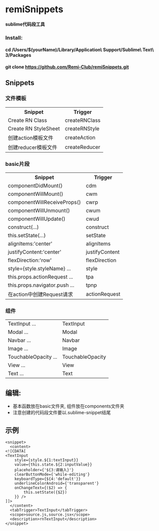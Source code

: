 # remiSnippets

**sublime代码段工具**

### Install:
#### cd /Users/$(yourName)/Library/Application\ Support/Sublime\ Text\ 3/Packages
#### git clone https://github.com/Remi-Club/remiSnippets.git

## Snippets
### 文件模板
<table>
	<tr>
        <th>Snippet</th>
        <th>Trigger</th>
    </tr>
    <tr>
        <td>Create RN Class</td>
        <td>createRNClass</td>
    </tr>
    <tr>
        <td>Create RN StyleSheet</td>
        <td>createRNStyle</td>
    </tr>
    <tr>
        <td>创建action模板文件</td>
        <td>createAction</td>
    </tr>
    <tr>
        <td>创建reducer模板文件</td>
        <td>createReducer</td>
    </tr>
</table>

### basic片段
<table>
    <tr>
        <th>Snippet</th>
        <th>Trigger</th>
    </tr>
    <tr>
        <td>componentDidMount()</td>
        <td>cdm</td>
    </tr>
    <tr>
        <td>componentWillMount()</td>
        <td>cwm</td>
    </tr>
        <td>componentWillReceiveProps()</td>
        <td>cwrp</td>
    </tr>
    <tr>
        <td>componentWillUnmount()</td>
        <td>cwum</td>
    </tr>
    <tr>
        <td>componentWillUpdate()</td>
        <td>cwud</td>
    </tr>
    <tr>
        <td>construct(...)</td>
        <td>construct</td>
    </tr>
        <td>this.setState(...)</td>
        <td>setState</td>
    </tr>
    <tr>
        <td>alignItems:'center'</td>
        <td>alignItems</td>
    </tr>
    <tr>
        <td>justifyContent:'center'</td>
        <td>justifyContent</td>
    </tr>
    <tr>
        <td>flexDirection:'row'</td>
        <td>flexDirection</td>
    </tr>
    <tr>
        <td>style={style.styleName} ...</td>
        <td>style</td>
    </tr>
    <tr>
        <td>this.props.actionRequest ...</td>
        <td>tpa</td>
    </tr>
    <tr>
        <td>this.props.navigator.push ...</td>
        <td>tpnp</td>
    </tr>
    <tr>
        <td>在action中创建Request请求</td>
        <td>actionRequest</td>
    </tr>
</table>

### 组件
<table>
    <tr>
        <td>TextInput ...</td>
        <td>TextInput</td>
    </tr>
    <tr>
        <td>Modal ...</td>
        <td>Modal</td>
    </tr>
    <tr>
        <td>Navbar ...</td>
        <td>Navbar</td>
    </tr>
    <tr>
        <td>Image ...</td>
        <td>Image</td>
    </tr>
    <tr>
        <td>TouchableOpacity ...</td>
        <td>TouchableOpacity</td>
    </tr>
    <tr>
        <td>View ...</td>
        <td>View</td>
    </tr>
    <tr>
        <td>Text ...</td>
        <td>Text</td>
    </tr>
</table>


## 编辑:

- 基本函数放在basic文件夹, 组件放在components文件夹
- 注意创建的代码段文件要以.sublime-snippet结尾


## 示例

```
<snippet>
  <content>
<![CDATA[
<TextInput
    style={style.${1:textInput}}
    value={this.state.${2:inputValue}}
    placeholder={'${3:请输入}'}
    clearButtonMode={'while-editing'}
    keyboardType={${4:'default'}}
    underlineColorAndroid={'transparent'}
    onChangeText={($2) => {
        this.setState({$2})
    }} />
]]>
  </content>
  <tabTrigger>TextInput</tabTrigger>
  <scope>source.js,source.jsx</scope>
  <description>rnTextInput</description>
</snippet>

```



